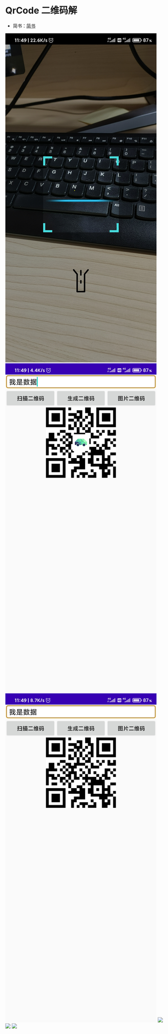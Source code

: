 # QrCode 二维码解

* 简书：[简书](https://www.jianshu.com/u/37d88b909f3b)

![](picture/1.jpg) ![](picture/2.jpg) ![](picture/3.jpg)
![](picture/4.jpg) ![](picture/5.jpg) ![](picture/6.jpg)
